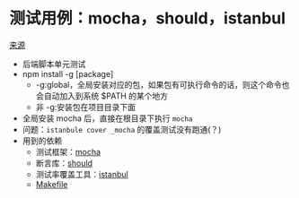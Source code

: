 # 测试用例：mocha，should，istanbul
[来源](https://github.com/alsotang/node-lessons/tree/master/lesson6)

* 后端脚本单元测试
* npm install -g [package]
    - -g:global，全局安装对应的包，如果包有可执行命令的话，则这个命令也会自动加入到系统 $PATH 的某个地方
    - 非 -g:安装包在项目目录下面
* 全局安装 mocha 后，直接在根目录下执行 `mocha`
* 问题：`istanbule cover _mocha` 的覆盖测试没有跑通(？)
* 用到的依赖
    - 测试框架：[mocha](http://mochajs.org)
    - 断言库：[should](https://github.com/tj/should.js)
    - 测试率覆盖工具：[istanbul](https://github.com/gotwarlost/istanbul)
    - [Makefile](http://blog.csdn.net/haoel/article/details/2886)